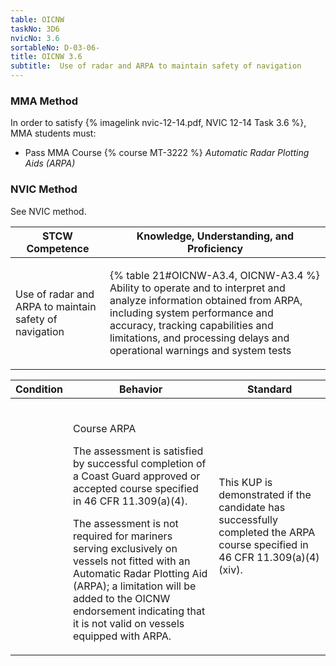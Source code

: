 ```yaml
---
table: OICNW
taskNo: 3D6
nvicNo: 3.6 
sortableNo: D-03-06-
title: OICNW 3.6 
subtitle:  Use of radar and ARPA to maintain safety of navigation
---
```



### MMA Method

In order to satisfy  {% imagelink nvic-12-14.pdf, NVIC 12-14 Task 3.6 %}, MMA students must:

* Pass MMA Course {% course MT-3222 %}  *Automatic Radar Plotting Aids (ARPA)*


### NVIC Method

<a onclick="togglevisibility('nvic_methods')" >See NVIC method.</a>

<div id='nvic_methods' class='hide'>

<table>
<thead>
<tr>
<th class='forty'> STCW Competence </th>
<th class='sixty'> Knowledge, Understanding, and Proficiency </th>
</tr>
</thead>




<tbody>
<tr><td markdown='1'>

Use of radar and ARPA to maintain safety of navigation

</td><td markdown='1'>

{% table 21#OICNW-A3.4, OICNW-A3.4 %} Ability to operate and to interpret and analyze information obtained from ARPA, including system performance and accuracy, tracking capabilities and limitations, and processing delays and operational warnings and system tests

</td></tr>


</tbody>
</table>


<table>
<thead>
<tr><th class='twenty'>  Condition </th><th class='twenty'> Behavior </th><th  class='sixty'>Standard </th></tr>
</thead>
<tbody >



<tr><td markdown='1'>


</td><td markdown='1'>


<br>

<div class="tooltip" markdown='1'>

Course ARPA

The assessment is satisfied by successful completion of a Coast Guard approved or accepted course specified in 46 CFR 11.309(a)(4).

The assessment is not required for mariners serving exclusively on vessels not fitted with an Automatic Radar Plotting Aid (ARPA); a limitation will be added to the OICNW endorsement indicating that it is not valid on vessels equipped with ARPA.

</div>


</td><td markdown='1'>

This KUP is demonstrated if the candidate has successfully completed the ARPA course specified in 46 CFR 11.309(a)(4)(xiv).

</td></tr>
</tbody>
</table>
</div>
